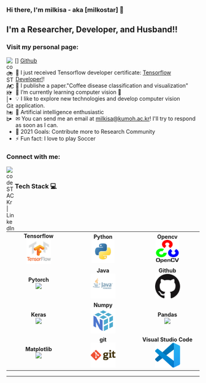 ### Hi there, I'm milkisa - aka [milkostar] 👋

## I'm a Researcher, Developer, and Husband!!
### Visit my personal page:

[<img align="left" alt="codeSTACKr | Github" width="22px" src="https://cdn.jsdelivr.net/npm/simple-icons@3.13.0/icons/github.svg" />]
[Github]

- 🔭 I just received Tensorflow developer certificate: [Tensorflow Developer!][course]!
- 🔭 I publishe a paper."Coffee disease classification and visualization"
- 🌱 I’m currently learning computer vision 🤣
- 💡  I like to explore new technologies and develop computer vision application.
- 👯 Artificial intelligence enthusiastic
- ✉  You can send me an email at milkisa@kumoh.ac.kr! I'll try to respond as soon as I can.
- 🥅 2021 Goals: Contribute more to Research Community
- ⚡ Fun fact: I love to play Soccer

### Connect with me:

[<img align="left" alt="codeSTACKr | LinkedIn" width="22px" src="https://cdn.jsdelivr.net/npm/simple-icons@v3/icons/linkedin.svg" />][linkedin]


<br />

### Tech Stack :computer:

<br>
<table>
<tbody>
 <tr>
<td align="center" width="20%">
<span><b><center>Tensorflow</center></b></span> 
<img height=65px src="https://raw.githubusercontent.com/github/explore/80688e429a7d4ef2fca1e82350fe8e3517d3494d/topics/tensorflow/tensorflow.png" > 
</td>

<td align="center" width="20%">
<span><b><center>Python</center></b></span> 
<img height=60px src="https://raw.githubusercontent.com/github/explore/80688e429a7d4ef2fca1e82350fe8e3517d3494d/topics/python/python.png" > 
</td>

<td align="center" width="20%">
<span><b><center>Opencv</center></b></span> 
<img height=60px src="https://raw.githubusercontent.com/github/explore/80688e429a7d4ef2fca1e82350fe8e3517d3494d/topics/opencv/opencv.png"> 
</td>
</tr>

<tr>
<td align="center" width="20%">
<span><b><center>Pytorch</center></b></span> 
<img height=65px src="https://raw.githubusercontent.com/valohai/ml-logos/master/pytorch.svg"> 
</td>

<td align="center" width="20%">
<span><b><center>Java</center></b></span> 
<img height=65px src="https://raw.githubusercontent.com/github/explore/80688e429a7d4ef2fca1e82350fe8e3517d3494d/topics/java/java.png"> 
</td>

<td align="center" width="20%">
<span><b><center>Github</center></b></span> 
<img height=65px src="https://raw.githubusercontent.com/github/explore/78df643247d429f6cc873026c0622819ad797942/topics/github/github.png"> 
</td>
</tr>

<tr>
<td align="center" width="20%">
<span><b><center>Keras</center></b></span> 
<img height=65px src="https://raw.githubusercontent.com/valohai/ml-logos/master/keras.svg"> 
</td>

<td align="center" width="20%">
<span><b><center>Numpy</center></b></span> 
<img height=65px src="https://raw.githubusercontent.com/valohai/ml-logos/master/numpy.svg" > 
</td>



<td align="center" width="20%">
<span><b><center>Pandas</center></b></span> 
<img height=65px src="https://raw.githubusercontent.com/valohai/ml-logos/master/pandas.svg" > 
</td>
</tr>

<tr>
<td align="center" width="20%">
<span><b><center>Matplotlib</center></b></span> 
<img height=65px src="https://raw.githubusercontent.com/valohai/ml-logos/master/matplotlib.svg"> 
</td>

<td align="center" width="20%">
<span><b><center>git</center></b></span> 
<img height=65px src="https://raw.githubusercontent.com/github/explore/80688e429a7d4ef2fca1e82350fe8e3517d3494d/topics/git/git.png" > 
</td>

<td align="center" width="20%">
<span><b><center>Visual Studio Code</center></b></span> 
<img height=65px src="https://raw.githubusercontent.com/github/explore/80688e429a7d4ef2fca1e82350fe8e3517d3494d/topics/visual-studio-code/visual-studio-code.png"> 
</td>

</tr>

</tbody>
</table>


---





[course]: https://developers.google.com/certification/directory/tensorflow

[instagram]: https://www.instagram.com/milkostarozil
[Github]: https://milkisa.github.io/index.html
[linkedin]: https://www.linkedin.com/in/milkisa-tesfaye-694b441a6
[webdevplaylist]: https://www.youtube.com/playlist?list=PLkwxH9e_vrAJ0WbEsFA9W3I1W-g_BTsbt
[jsplaylist]: https://www.youtube.com/playlist?list=PLkwxH9e_vrALRJKu7wfXby3MKeflhTu6B
[cssplaylist]: https://www.youtube.com/playlist?list=PLkwxH9e_vrALSdvZuEh6gqQdmDoDIoqz4
[reactplaylist]: https://www.youtube.com/playlist?list=PLkwxH9e_vrAK4TdffpxKY3QGyHCpxFcQ0
